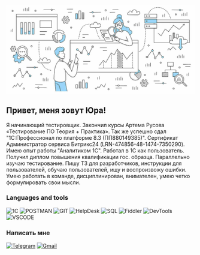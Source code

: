 ![Header](https://github.com/yourasik63/yourasik63/blob/main/assets/Sistemnyj-analitik.-Obzor-professii.jpg)

## Привет, меня зовут Юра!
Я начинающий тестировщик. Закончил курсы Артема Русова «Тестирование ПО Теория + Практика». Так же успешно сдал "1С:Профессионал по платформе 8.3 (ПП880149385)". Сертификат Администратор сервиса Битрикс24 (LRN-474856-48-1474-7350290). Имею опыт работы "Аналитиком 1С". Работал в 1С как пользователь. Получил диплом повышения квалификации гос. образца. Параллельно изучаю тестирование. Пишу ТЗ для разработчиков, инструкции для пользователей, обучаю пользователей, ищу и воспроизвожу ошибки. Умею работать в команде, дисциплинирован, внимателен, умею четко формулировать свои мысли.


### Languages and tools
![1C](https://img.shields.io/badge/-1C-FFFF00?style-for-the-badge&logo=1C)
![POSTMAN](https://img.shields.io/badge/-Postman-A52A2A?style-for-the-badge&logo=Postman)
![GIT](https://img.shields.io/badge/-Git-800000?style-for-the-badge&logo=Git)
![HelpDesk](https://img.shields.io/badge/-HelpDesk-808080?style-for-the-badge&logo=Helpdesk)
![SQL](https://img.shields.io/badge/-SQL-FFFFFF?style-for-the-badge&logo=SQL)
![Fiddler](https://img.shields.io/badge/-Fiddler-008000?style-for-the-badge&logo=Fiddler)
![DevTools](https://img.shields.io/badge/-DevTools-FFA500?style-for-the-badge&logo=DevTools)
![VSCODE](https://img.shields.io/badge/-VisualStudio-00FFFF?style-for-the-badge&logo=VScode)


### Написать мне
[![Telegram](https://img.shields.io/badge/-Telegram-00FFFF?style-for-the-badge&logo=Telegram)](https://t.me/ogurecogurcov)
[![Gmail](https://img.shields.io/badge/-Gmail-FF0000?style-for-the-badge&logo=Gmail)](mailto:yourasik63@gmail.com)

